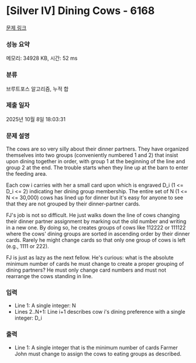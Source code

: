# [Silver IV] Dining Cows - 6168 

[문제 링크](https://www.acmicpc.net/problem/6168) 

### 성능 요약

메모리: 34928 KB, 시간: 52 ms

### 분류

브루트포스 알고리즘, 누적 합

### 제출 일자

2025년 10월 8일 18:03:31

### 문제 설명

<p>The cows are so very silly about their dinner partners. They have organized themselves into two groups (conveniently numbered 1 and 2) that insist upon dining together in order, with group 1 at the beginning of the line and group 2 at the end. The trouble starts when they line up at the barn to enter the feeding area.</p>

<p>Each cow i carries with her a small card upon which is engraved D_i (1 <= D_i <= 2) indicating her dining group membership. The entire set of N (1 <= N <= 30,000) cows has lined up for dinner but it's easy for anyone to see that they are not grouped by their dinner-partner cards.</p>

<p>FJ's job is not so difficult.  He just walks down the line of cows changing their dinner partner assignment by marking out the old number and writing in a new one. By doing so, he creates groups of cows like 112222 or 111122 where the cows' dining groups are sorted in ascending order by their dinner cards. Rarely he might change cards so that only one group of cows is left (e.g., 1111 or 222).</p>

<p>FJ is just as lazy as the next fellow. He's curious: what is the absolute minimum number of cards he must change to create a proper grouping of dining partners? He must only change card numbers and must not rearrange the cows standing in line.</p>

### 입력 

 <ul>
	<li>Line 1: A single integer: N</li>
	<li>Lines 2..N+1: Line i+1 describes cow i's dining preference with a single integer: D_i</li>
</ul>

<p> </p>

### 출력 

 <ul>
	<li>Line 1: A single integer that is the minimum number of cards Farmer John must change to assign the cows to eating groups as described.</li>
</ul>

<p> </p>

